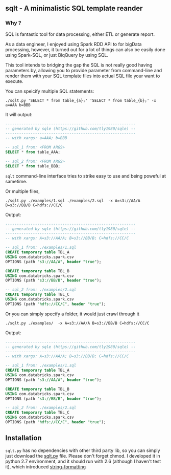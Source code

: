 ## sqlt - A minimalistic SQL template reander

### Why ?

SQL is fantastic tool for data processing, either ETL or generate report.

As a data engineer, I enjoyed using Spark RDD API to for bigData processing, however, it turned out for a lot of things can also be easily done using Spark-SQL, or just BiqQuery by using SQL.

This tool intends to bridging the gap the SQL is not really good having parameters by, allowing you to provide parameter from command-line and render them with your SQL template files into actual SQL file your want to execute.

You can speicify multiple SQL statements:

```
./sqlt.py 'SELECT * from table_{a};' 'SELECT * from table_{b};' -x a=AAA b=BBB
```
It will output:

```SQL
---------------------------------------------------------
-- generated by sqle (https://github.com/tly1980/sqle) --
---------------------------------------------------------
-- with xargs: a=AAA; b=BBB

-- sql_1 from: <FROM ARGS>
SELECT * from table_AAA;

-- sql_2 from: <FROM ARGS>
SELECT * from table_BBB;
```

`sqlt` command-line interface tries to strike easy to use and being poweful at sametime.

Or multiple files, 

```
./sqlt.py ./examples/1.sql ./examples/2.sql  -x A=s3://AA/A B=s3://BB/B C=hdfs://CC/C
```

Output:

```SQL
---------------------------------------------------------
-- generated by sqle (https://github.com/tly1980/sqle) --
---------------------------------------------------------
-- with xargs: A=s3://AA/A; B=s3://BB/B; C=hdfs://CC/C

-- sql_1 from: ./examples/1.sql
CREATE temporary table TBL_A
USING com.databricks.spark.csv
OPTIONS (path "s3://AA/A", header "true");

CREATE temporary table TBL_B
USING com.databricks.spark.csv
OPTIONS (path "s3://BB/B", header "true");

-- sql_2 from: ./examples/2.sql
CREATE temporary table TBL_C
USING com.databricks.spark.csv
OPTIONS (path "hdfs://CC/C", header "true");
```

Or you can simply specify a folder, it would just crawl through it

```
./sqlt.py ./examples/  -x A=s3://AA/A B=s3://BB/B C=hdfs://CC/C
```

Output:

```SQL
---------------------------------------------------------
-- generated by sqle (https://github.com/tly1980/sqle) --
---------------------------------------------------------
-- with xargs: A=s3://AA/A; B=s3://BB/B; C=hdfs://CC/C

-- sql_1 from: ./examples/1.sql
CREATE temporary table TBL_A
USING com.databricks.spark.csv
OPTIONS (path "s3://AA/A", header "true");

CREATE temporary table TBL_B
USING com.databricks.spark.csv
OPTIONS (path "s3://BB/B", header "true");

-- sql_2 from: ./examples/2.sql
CREATE temporary table TBL_C
USING com.databricks.spark.csv
OPTIONS (path "hdfs://CC/C", header "true");
```

## Installation

`sqlt.py` has no dependencies with other third party lib, so you can simply just download the [sqlt.py](https://raw.githubusercontent.com/tly1980/sqlt/master/sqlt.py) file. Please don't forget chmod.
I developed it in python 2.7 environment, and it should run with 2.6 (although I haven't test it), which introduced [string-formatting]( https://docs.python.org/2/library/string.html#string-formatting )




